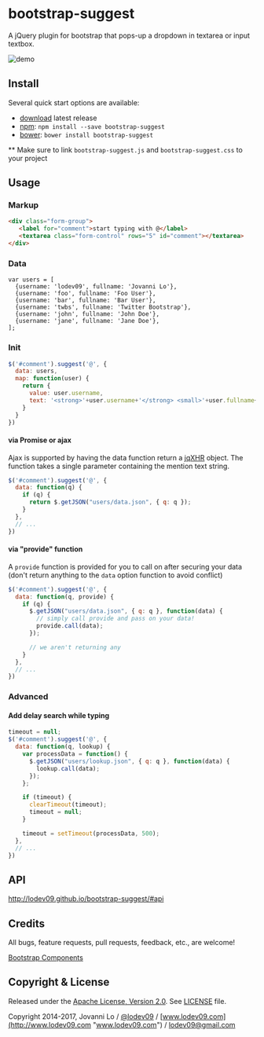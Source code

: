 bootstrap-suggest
============================
A jQuery plugin for bootstrap that pops-up a dropdown in textarea or input textbox.

![demo](demo.jpg "demo")

## Install
Several quick start options are available:

- [download](https://github.com/lodev09/bootstrap-suggest/archive/v1.3.7.zip) latest release
- [npm](https://www.npmjs.com/package/bootstrap-suggest): `npm install --save bootstrap-suggest`
- [bower](https://bower.io): `bower install bootstrap-suggest`

** Make sure to link `bootstrap-suggest.js` and `bootstrap-suggest.css` to your project

## Usage

### Markup
```html
<div class="form-group">
   <label for="comment">start typing with @</label>
   <textarea class="form-control" rows="5" id="comment"></textarea>
</div>
```

### Data
```
var users = [
  {username: 'lodev09', fullname: 'Jovanni Lo'},
  {username: 'foo', fullname: 'Foo User'},
  {username: 'bar', fullname: 'Bar User'},
  {username: 'twbs', fullname: 'Twitter Bootstrap'},
  {username: 'john', fullname: 'John Doe'},
  {username: 'jane', fullname: 'Jane Doe'},
];
```

### Init
```javascript
$('#comment').suggest('@', {
  data: users,
  map: function(user) {
    return {
      value: user.username,
      text: '<strong>'+user.username+'</strong> <small>'+user.fullname+'</small>'
    }
  }
})
```

#### via Promise or ajax
Ajax is supported by having the data function return a <a href="http://api.jquery.com/Types/#jqXHR">jqXHR</a> object. The function takes a single parameter containing the mention text string.

```javascript
$('#comment').suggest('@', {
  data: function(q) {
    if (q) {
      return $.getJSON("users/data.json", { q: q });
    }
  },
  // ...
})
```

#### via "provide" function
A `provide` function is provided for you to call on after securing your data (don't return anything to the `data` option function to avoid conflict)
```javascript
$('#comment').suggest('@', {
  data: function(q, provide) {
    if (q) {
      $.getJSON("users/data.json", { q: q }, function(data) {
        // simply call provide and pass on your data!
        provide.call(data);
      });

      // we aren't returning any
    }
  },
  // ...
})
```

### Advanced
#### Add delay search while typing
```javascript
timeout = null;
$('#comment').suggest('@', {
  data: function(q, lookup) {
    var processData = function() {
      $.getJSON("users/lookup.json", { q: q }, function(data) {
        lookup.call(data);
      });
    };

    if (timeout) {
      clearTimeout(timeout);
      timeout = null;
    }

    timeout = setTimeout(processData, 500);
  },
  // ...
})

```

## API
http://lodev09.github.io/bootstrap-suggest/#api

## Credits
All bugs, feature requests, pull requests, feedback, etc., are welcome!

[Bootstrap Components](http://getbootstrap.com/components/)

## Copyright & License
Released under the [Apache License, Version 2.0](http://opensource.org/licenses/Apache-2.0).
See [LICENSE](LICENSE) file.

Copyright 2014-2017, Jovanni Lo / [@lodev09](http://twitter.com/lodev09) / [www.lodev09.com](http://www.lodev09.com "www.lodev09.com") / [lodev09@gmail.com](mailto:lodev09@gmail.com)

